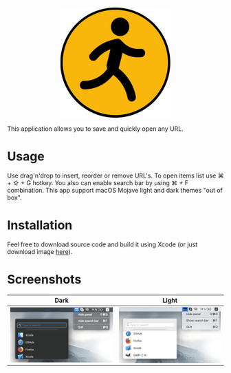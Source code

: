 <p align="center">
  <img src="https://github.com/srj0x0/GoTo/blob/master/.github/app.png">
</p>


This application allows you to save and quickly open any URL.

# Usage

Use drag'n'drop to insert, reorder or remove URL's. To open items list use ⌘ + ⇧ + G hotkey. 
You also can enable search bar by using ⌘ + F combination.
This app support macOS Mojave light and dark themes "out of box".

# Installation

Feel free to download source code and build it using Xcode (or just download image [here](.github/GoTo.dmg)).

# Screenshots

Dark             |  Light
:-------------------------:|:-------------------------:
![](.github/DarkScreenshot.png)  |  ![](.github/LightScreenshot.png)
